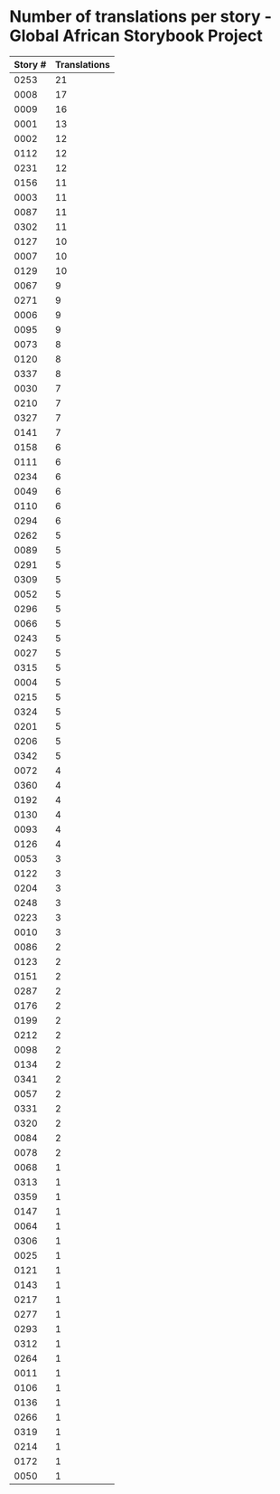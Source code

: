 # Number of translations per story - Global African Storybook Project

Story # | Translations
------- | ------------
0253 | 21
0008 | 17
0009 | 16
0001 | 13
0002 | 12
0112 | 12
0231 | 12
0156 | 11
0003 | 11
0087 | 11
0302 | 11
0127 | 10
0007 | 10
0129 | 10
0067 | 9
0271 | 9
0006 | 9
0095 | 9
0073 | 8
0120 | 8
0337 | 8
0030 | 7
0210 | 7
0327 | 7
0141 | 7
0158 | 6
0111 | 6
0234 | 6
0049 | 6
0110 | 6
0294 | 6
0262 | 5
0089 | 5
0291 | 5
0309 | 5
0052 | 5
0296 | 5
0066 | 5
0243 | 5
0027 | 5
0315 | 5
0004 | 5
0215 | 5
0324 | 5
0201 | 5
0206 | 5
0342 | 5
0072 | 4
0360 | 4
0192 | 4
0130 | 4
0093 | 4
0126 | 4
0053 | 3
0122 | 3
0204 | 3
0248 | 3
0223 | 3
0010 | 3
0086 | 2
0123 | 2
0151 | 2
0287 | 2
0176 | 2
0199 | 2
0212 | 2
0098 | 2
0134 | 2
0341 | 2
0057 | 2
0331 | 2
0320 | 2
0084 | 2
0078 | 2
0068 | 1
0313 | 1
0359 | 1
0147 | 1
0064 | 1
0306 | 1
0025 | 1
0121 | 1
0143 | 1
0217 | 1
0277 | 1
0293 | 1
0312 | 1
0264 | 1
0011 | 1
0106 | 1
0136 | 1
0266 | 1
0319 | 1
0214 | 1
0172 | 1
0050 | 1
